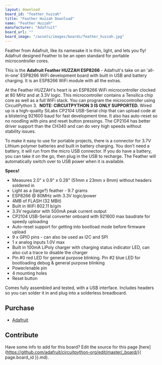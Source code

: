 ```yaml
---
layout: download
board_id: "feather_huzzah"
title: "Feather Huzzah Download"
name: "Feather Huzzah"
manufacturer: "Adafruit"
board_url: ""
board_image: "/assets/images/boards/feather_huzzah.jpg"
---
```


Feather from Adafruit, like its namesake it is thin, light, and lets you fly! Adafruit designed Feather to be an open standard for portable microcontroller cores.

This is the **Adafruit Feather HUZZAH ESP8266** - Adafruit's take on an 'all-in-one' ESP8266 WiFi development board with built in USB and battery charging. It is an ESP8266 WiFi module with all the extras.

At the Feather HUZZAH's heart is an ESP8266 WiFi microcontroller clocked at 80 MHz and at 3.3V logic. This microcontroller contains a Tensilica chip core as well as a full WiFi stack. You can program the microcontroller using CircuitPython 3.  **NOTE: CIRCUITPYTHON 3 IS ONLY SUPPORTED.** Wired up is a high-quality SiLabs CP2104 USB-Serial chip that can upload code at a blistering 921600 baud for fast development time. It also has auto-reset so no noodling with pins and reset button pressings. The CP2104 has better driver support than the CH340 and can do very high speeds without stability issues.

To make it easy to use for portable projects, there is a connector for 3.7V Lithium polymer batteries and built in battery charging. You don't need a battery, it will run  from the micro USB connector. If you do have a battery, you can take it on the go, then plug in the USB to recharge. The Feather will automatically switch over to USB power when it is available.

**Specs!**

*   Measures 2.0" x 0.9" x 0.28" (51mm x 23mm x 8mm) without headers soldered in
*   Light as a (large?) feather - 9.7 grams
*   ESP8266 @ 80MHz with 3.3V logic/power
*   4MB of FLASH (32 MBit)
*   Built in WiFi 802.11 b/g/n
*   3.3V regulator with 500mA peak current output
*   CP2104 USB-Serial converter onboard with 921600 max baudrate for speedy uploading
*   Auto-reset support for getting into bootload mode before firmware upload
*   9 x GPIO pins - can also be used as I2C and SPI
*   1 x analog inputs 1.0V max
*   Built in 100mA LiPoly charger with charging status indicator LED, can also cut a trace to disable the charger
*   Pin #0 red LED for general purpose blinking. Pin #2 blue LED for bootloading debug & general purpose blinking
*   Power/enable pin
*   4 mounting holes
*   Reset button

Comes fully assembled and tested, with a USB interface. Includes headers so you can solder it in and plug into a solderless breadboard.

## Purchase
* [Adafruit](https://www.adafruit.com/product/2821)

## Contribute

Have some info to add for this board? Edit the source for this page [here](https://github.com/adafruit/circuitpython-org/edit/master/_board/{{ page.board_id }}.md).
